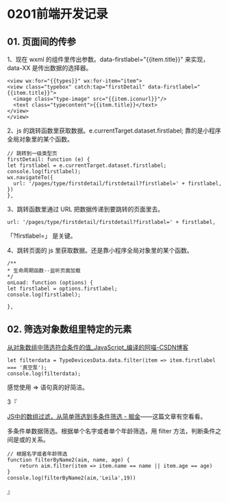 # 0201前端开发记录

## 01. 页面间的传参

1、现在 wxml 的组件里传出参数。data-firstlabel="{{item.title}}" 来实现，data-XX 是传出数据的选择器。

```
<view wx:for="{{types}}" wx:for-item="item">
<view class="typebox" catch:tap="firstDetail" data-firstlabel="{{item.title}}">
  <image class="type-image" src="{{item.iconurl}}"/>
  <text class="typecontent">{{item.title}}</text>
</view>
</view>
```

2、js 的跳转函数里获取数据。e.currentTarget.dataset.firstlabel; 靠的是小程序全局对象里的某个函数。

```
// 跳转到一级类型页
firstDetail: function (e) {
let firstlabel = e.currentTarget.dataset.firstlabel;
console.log(firstlabel);
wx.navigateTo({
  url: '/pages/type/firstdetail/firstdetail?firstlabel=' + firstlabel,
})
},
```

3、跳转函数里通过 URL 把数据传递到要跳转的页面里去。

    url: '/pages/type/firstdetail/firstdetail?firstlabel=' + firstlabel,

「?firstlabel=」 是关键。

4、跳转页面的 js 里获取数据。还是靠小程序全局对象里的某个函数。

```
/**
* 生命周期函数--监听页面加载
*/
onLoad: function (options) {
let firstlabel = options.firstlabel;
console.log(firstlabel);

},
```

## 02. 筛选对象数组里特定的元素

[从对象数组中筛选符合条件的值_JavaScript_编译的阿喵-CSDN博客](https://blog.csdn.net/zn740395858/article/details/90634896)

```
let filterdata = TypeDevicesData.data.filter(item => item.firstlabel === '真空泵');
console.log(filterdata);
```

感觉使用 => 语句真的好简洁。

3『

[JS中的数组过滤，从简单筛选到多条件筛选 - 掘金](https://juejin.im/post/5bc44a71e51d450e935caa11)——这篇文章有空看看。

多条件单数据筛选。根据单个名字或者单个年龄筛选，用 filter 方法，判断条件之间是或的关系。

```
// 根据名字或者年龄筛选
function filterByName2(aim, name, age) {
    return aim.filter(item => item.name == name || item.age == age)
}
console.log(filterByName2(aim,'Leila',19))
```
』